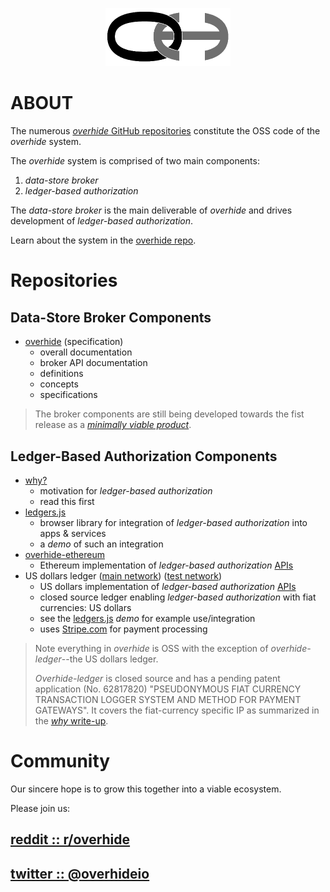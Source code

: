 <p align="center"><a href="https://github.com/overhide"><img src="./.github/logo.png" width="200px"/></a></p>

# ABOUT

The numerous [*overhide* GitHub repositories](https://github.com/overhide) constitute the OSS code of the *overhide* system.

The *overhide* system is comprised of two main components:

1. *data-store broker*
1. *ledger-based authorization*

The *data-store broker* is the main deliverable of *overhide* and drives development of *ledger-based authorization*.

Learn about the system in the [overhide repo](https://github.com/overhide/overhide).

# Repositories

## Data-Store Broker Components

* [overhide](https://github.com/overhide/overhide) (specification)
    * overall documentation
    * broker API documentation
    * definitions
    * concepts
    * specifications

> The broker components are still being developed towards the fist release as a [*minimally viable product*](https://github.com/overhide/overhide/blob/master/docs/mvp.md).    

## Ledger-Based Authorization Components

* [why?](https://github.com/overhide/ledgers.js/blob/master/why/why.md)
    * motivation for *ledger-based authorization*
    * read this first
* [ledgers.js](https://github.com/overhide/ledgers.js)
    * browser library for integration of *ledger-based authorization* into apps & services
    * a *demo* of such an integration
* [overhide-ethereum](https://github.com/overhide/overhide-ethereum)
    * Ethereum implementation of *ledger-based authorization* [APIs](https://rinkeby.ethereum.overhide.io/swagger.html)
* US dollars ledger ([main network](https://ohledger.com)) ([test network](https://test.ohledger.com))
    * US dollars implementation of *ledger-based authorization* [APIs](https://test.ohledger.com/swagger.html)
    * closed source ledger enabling *ledger-based authorization* with fiat currencies: US dollars
    * see the [ledgers.js](https://github.com/overhide/ledgers.js) *demo* for example use/integration
    * uses [Stripe.com](https://stripe.com) for payment processing
    
> Note everything in *overhide* is OSS with the exception of *overhide-ledger*--the US dollars ledger.
>
> *Overhide-ledger* is closed source and has a pending patent application (No. 62817820) "PSEUDONYMOUS FIAT CURRENCY TRANSACTION LOGGER SYSTEM AND METHOD FOR PAYMENT GATEWAYS".  It covers the fiat-currency specific IP as summarized in the [*why* write-up](https://github.com/overhide/ledgers.js/blob/master/why/why.md#what-does-overhide-ledger-do).

# Community

Our sincere hope is to grow this together into a viable ecosystem.

Please join us:

## [reddit :: r/overhide](https://www.reddit.com/r/overhide/)

## [twitter :: @overhideio](https://twitter.com/overhideio)